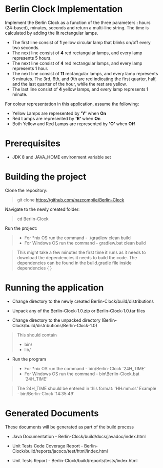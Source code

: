 Berlin Clock Implementation
================================

Implement the Berlin Clock as a function of the three parameters : hours (24-based), minutes, seconds and return a multi-line string. 
The time is calculated by adding the lit rectangular lamps. 
* The first line consist of **1** yellow circular lamp that blinks on/off every two seconds. 
* The next line consist of **4** red rectangular lamps, and every lamp represents 5 hours.
* The next line consist of **4** red rectangular lamps, and every lamp represents 1 hour.
* The next line consist of **11** rectangular lamps, and every lamp represents 5 minutes. The 3rd, 6th, and 9th are red indicating the first quarter, half, and the last quarter of the hour, while the rest are yellow. 
* The last line consist of **4** yellow lamps, and every lamp represents 1 minute.

For colour representation in this application, assume the following:
* Yellow Lamps are represented by **'Y'** when **On** 
* Red Lamps are represented by **'R'** when **On** 
* Both Yellow and Red Lamps are represented by **'O'** when **Off** 

# Prerequisites

* JDK 8 and JAVA_HOME environment variable set 

# Building the project

Clone the repository:
> git clone https://github.com/nazcompile/Berlin-Clock

Navigate to the newly created folder:
> cd Berlin-Clock

Run the project:
> * For *nix OS run the command - ./gradlew clean build
> * For Windows OS run the command - gradlew.bat clean build

> This might take a few minutes the first time it runs as it needs to download the dependencies it needs to build the code. The dependencies can be found in the build.gradle file inside dependencies { }
		
# Running the application

* Change directory to the newly created Berlin-Clock/build/distributions 

* Unpack any of the Berlin-Clock-1.0.zip or Berlin-Clock-1.0.tar files

* Change directory to the unpacked directory (Berlin-Clock/build/distributions/Berlin-Clock-1.0)
> This should contain 	
> 	- bin/ 
>	- lib/
        
* Run the program
> * For *nix OS run the command - bin/Berlin-Clock '24H_TIME'
> * For Windows OS run the command - bin\Berlin-Clock.bat '24H_TIME'

> The 24H_TIME should be entered in this format: 'HH:mm:ss' 
> Example - bin/Berlin-Clock '14:35:49'


# Generated Documents

These documents will be generated as part of the build process

* Java Documentation - Berlin-Clock/build/docs/javadoc/index.html

* Unit Tests Code Coverage Report - Berlin-Clock/build/reports/jacoco/test/html/index.html

* Unit Tests Report - Berlin-Clock/build/reports/tests/index.html
